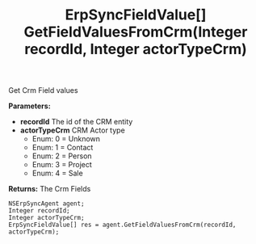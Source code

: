 ﻿---
uid: crmscript_ref_NSErpSyncAgent_GetFieldValuesFromCrm
title: ErpSyncFieldValue[] GetFieldValuesFromCrm(Integer recordId, Integer actorTypeCrm)
intellisense: NSErpSyncAgent.GetFieldValuesFromCrm
keywords: NSErpSyncAgent, GetFieldValuesFromCrm
so.topic: reference
---

Get Crm Field values

**Parameters:**
 - **recordId** The id of the CRM entity
 - **actorTypeCrm** CRM Actor type
     - Enum: 0 = Unknown 
     - Enum: 1 = Contact 
     - Enum: 2 = Person 
     - Enum: 3 = Project 
     - Enum: 4 = Sale 

**Returns:** The Crm Fields

```crmscript
NSErpSyncAgent agent;
Integer recordId;
Integer actorTypeCrm;
ErpSyncFieldValue[] res = agent.GetFieldValuesFromCrm(recordId, actorTypeCrm);
```

